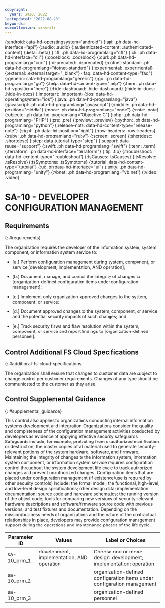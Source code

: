 ```yaml
---
copyright:
  years: 2020, 2022
lastupdated: "2022-08-28"
keywords: 
subcollection: controls
---
```



{:android: data-hd-operatingsystem="android"}
{:api: .ph data-hd-interface="api"}
{:audio: .audio}
{:authenticated-content: .authenticated-content}
{:beta: .beta}
{:c#: .ph data-hd-programlang="c#"}
{:cli: .ph data-hd-interface="cli"}
{:codeblock: .codeblock}
{:curl: .ph data-hd-programlang="curl"}
{:deprecated: .deprecated}
{:dotnet-standard: .ph data-hd-programlang="dotnet-standard"}
{:experimental: .experimental}
{:external: .external target="_blank"}
{:faq: data-hd-content-type="faq"}
{:generic: data-hd-programlang="generic"}
{:go: .ph data-hd-programlang="go"}
{:help: data-hd-content-type="help"}
{:here: .ph data-hd-vposition="here"}
{:hide-dashboard: .hide-dashboard}
{:hide-in-docs: .hide-in-docs}
{:important: .important}
{:ios: data-hd-operatingsystem="ios"}
{:java: .ph data-hd-programlang="java"}
{:javascript: .ph data-hd-programlang="javascript"}
{:middle: .ph data-hd-position="middle"}
{:node: .ph data-hd-programlang="node"}
{:note: .note}
{:objectc: .ph data-hd-programlang="Objective C"}
{:php: .ph data-hd-programlang="PHP"}
{:pre: .pre}
{:preview: .preview}
{:python: .ph data-hd-programlang="python"}
{:release-note: data-hd-content-type="release-note"}
{:right: .ph data-hd-position="right"}
{:row-headers: .row-headers}
{:ruby: .ph data-hd-programlang="ruby"}
{:screen: .screen}
{:shortdesc: .shortdesc}
{:step: data-tutorial-type="step"}
{:support: data-reuse="support"}
{:swift: .ph data-hd-programlang="swift"}
{:term: .term}
{:terraform: .ph data-hd-interface="terraform"}
{:tip: .tip}
{:troubleshoot: data-hd-content-type="troubleshoot"}
{:tsCauses: .tsCauses}
{:tsResolve: .tsResolve}
{:tsSymptoms: .tsSymptoms}
{:tutorial: data-hd-content-type="tutorial"}
{:ui: .ph data-hd-interface="ui"}
{:unity: .ph data-hd-programlang="unity"}
{:vbnet: .ph data-hd-programlang="vb.net"}
{:video: .video}


# SA-10 - DEVELOPER CONFIGURATION MANAGEMENT

## Requirements
{: #requirements}

The organization requires the developer of the information system, system component, or information system service to:

- \[a.\] Perform configuration management during system, component, or service [development, implementation, AND operation];

- \[b.\] Document, manage, and control the integrity of changes to [organization-defined configuration items under configuration management];

- \[c.\] Implement only organization-approved changes to the system, component, or service;

- \[d.\] Document approved changes to the system, component, or service and the potential security impacts of such changes; and

- \[e.\] Track security flaws and flaw resolution within the system, component, or service and report findings to [organization-defined personnel].

## Control Additional FS Cloud Specifications
{: #additional-fs-cloud-specifications}

The organization shall ensure that changes to customer data are subject to change control per customer requirements.  Changes of any type should be communicated to the customer as they arise.

## Control Supplemental Guidance
{: #supplemental_guidance}

This control also applies to organizations conducting internal information systems development and integration. Organizations consider the quality and completeness of the configuration management activities conducted by developers as evidence of applying effective security safeguards. Safeguards include, for example, protecting from unauthorized modification or destruction, the master copies of all material used to generate security-relevant portions of the system hardware, software, and firmware. Maintaining the integrity of changes to the information system, information system component, or information system service requires configuration control throughout the system development life cycle to track authorized changes and prevent unauthorized changes. Configuration items that are placed under configuration management (if existence/use is required by other security controls) include: the formal model; the functional, high-level, and low-level design specifications; other design data; implementation documentation; source code and hardware schematics; the running version of the object code; tools for comparing new versions of security-relevant hardware descriptions and software/firmware source code with previous versions; and test fixtures and documentation. Depending on the mission/business needs of organizations and the nature of the contractual relationships in place, developers may provide configuration management support during the operations and maintenance phases of the life cycle.

| Parameter ID | Values | Label or Choices |
|---|---|---|
| sa-10_prm_1 | development, implementation, AND operation | Choose one or more: design; development; implementation; operation |
| sa-10_prm_2 |  | organization-defined configuration items under configuration management |
| sa-10_prm_3 |  | organization-defined personnel |